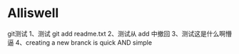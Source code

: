 # Alliswell
git测试
1、测试 git add readme.txt
2、测试从 add 中撤回
3、测试这是什么啊懵逼
4、creating a new branck is quick AND simple



